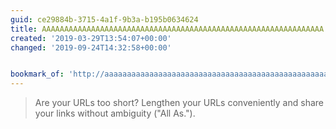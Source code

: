 ```yaml
---
guid: ce29884b-3715-4a1f-9b3a-b195b0634624
title: AAAAAAAAAAAAAAAAAAAAAAAAAAAAAAAAAAAAAAAAAAAAAAAAAAAAAAAAAAAAAAA
created: '2019-03-29T13:54:07+00:00'
changed: '2019-09-24T14:32:58+00:00'


bookmark_of: 'http://aaaaaaaaaaaaaaaaaaaaaaaaaaaaaaaaaaaaaaaaaaaaaaaaaaaaaaaaaaaaaaa.com/'
---
```


> Are your URLs too short? Lengthen your URLs conveniently and share your links without ambiguity ("All As.").
